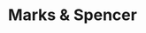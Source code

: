 ---
title: "Marks & Spencer"
url: /edinburgh/marks-and-spencer-south-groathill-avenue/
shop: department store
---